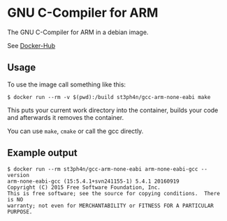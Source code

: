 # GNU C-Compiler for ARM

The GNU C-Compiler for ARM in a debian image.

See [Docker-Hub](https://hub.docker.com/r/st3ph4n/gcc-arm-none-eabi/)


## Usage

To use the image call something like this:

```
$ docker run --rm -v $(pwd):/build st3ph4n/gcc-arm-none-eabi make
```

This puts your current work directory into the container, builds your code and
afterwards it removes the container.

You can use `make`, `cmake` or call the gcc directly.

## Example output

```
$ docker run --rm st3ph4n/gcc-arm-none-eabi arm-none-eabi-gcc --version
arm-none-eabi-gcc (15:5.4.1+svn241155-1) 5.4.1 20160919
Copyright (C) 2015 Free Software Foundation, Inc.
This is free software; see the source for copying conditions.  There is NO
warranty; not even for MERCHANTABILITY or FITNESS FOR A PARTICULAR PURPOSE.
```
